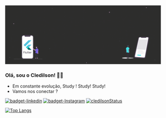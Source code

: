 ![ teste](https://github.com/cledilsonwisp/imagens/blob/main/cledilson-readme-gif.gif )
 
 ### Olá, sou o Cledilson! 👨‍💻

* Em constante evolução, Study ! Study! Study!
* Vamos nos conectar ? 


[![badget-linkedin](https://img.shields.io/static/v1?label=&message=LinkedIn&color=7159c1&style=for-the-badge&logo=LinkedIn)](https://www.linkedin.com/in/cledilson-programador/)  [![badget-Instagram](https://img.shields.io/static/v1?label=&message=Instagram&color=833AB4&style=for-the-badge&logo=Instagram)](https://instagram.com/clehwisp_?utm_medium=copy_link)
[![cledilsonStatus](https://github-readme-stats.vercel.app/api?username=cledilsonwisp)](https://github.com/anuraghazra/github-readme-stats)

[![Top Langs](https://github-readme-stats.vercel.app/api/top-langs/?username=cledilsonwisp)](https://github.com/cledilsonwisp)
